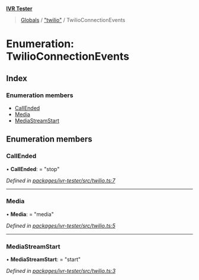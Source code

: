 **[IVR Tester](../README.md)**

> [Globals](../README.md) / ["twilio"](../modules/_twilio_.md) / TwilioConnectionEvents

# Enumeration: TwilioConnectionEvents

## Index

### Enumeration members

* [CallEnded](_twilio_.twilioconnectionevents.md#callended)
* [Media](_twilio_.twilioconnectionevents.md#media)
* [MediaStreamStart](_twilio_.twilioconnectionevents.md#mediastreamstart)

## Enumeration members

### CallEnded

•  **CallEnded**:  = "stop"

*Defined in [packages/ivr-tester/src/twilio.ts:7](https://github.com/SketchingDev/ivr-tester/blob/cbdfab7/packages/ivr-tester/src/twilio.ts#L7)*

___

### Media

•  **Media**:  = "media"

*Defined in [packages/ivr-tester/src/twilio.ts:5](https://github.com/SketchingDev/ivr-tester/blob/cbdfab7/packages/ivr-tester/src/twilio.ts#L5)*

___

### MediaStreamStart

•  **MediaStreamStart**:  = "start"

*Defined in [packages/ivr-tester/src/twilio.ts:3](https://github.com/SketchingDev/ivr-tester/blob/cbdfab7/packages/ivr-tester/src/twilio.ts#L3)*

